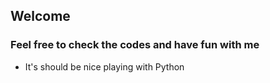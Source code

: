 ## Welcome
### Feel free to check the codes and have fun with me
* It's should be nice playing with Python